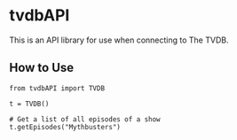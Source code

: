 # tvdbAPI
This is an API library for use when connecting to The TVDB.

## How to Use
```
from tvdbAPI import TVDB

t = TVDB()

# Get a list of all episodes of a show
t.getEpisodes("Mythbusters")
```